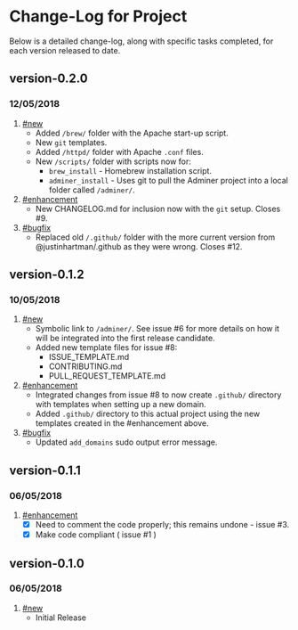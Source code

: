 # Change-Log for Project

Below is a detailed change-log, along with specific tasks completed, for each version released to date.

## version-0.2.0
### 12/05/2018

1. [#new](#new)
    - Added `/brew/` folder with the Apache start-up script.
    - New `git` templates.
    - Added `/httpd/` folder with Apache `.conf` files.
    - New `/scripts/` folder with scripts now for:
        + `brew_install` - Homebrew installation script.
        + `adminer_install` - Uses git to pull the Adminer project into a 
        local folder called `/adminer/`.
1. [#enhancement](#enhancement)
    - New CHANGELOG.md for inclusion now with the `git` setup. Closes #9.
1. [#bugfix](#bugfix)
    - Replaced old `/.github/` folder with the more current version from @justinhartman/.github as they were wrong. Closes #12.

## version-0.1.2
### 10/05/2018

1. [#new](#new)
    - Symbolic link to `/adminer/`. See issue #6 for more details on how it will be integrated into the first release candidate.
    - Added new template files for issue #8:
        + ISSUE_TEMPLATE.md
        + CONTRIBUTING.md
        + PULL_REQUEST_TEMPLATE.md
1. [#enhancement](#enhancement)
    - Integrated changes from issue #8 to now create `.github/` directory with 
    templates when setting up a new domain.
    - Added `.github/` directory to this actual project using the new templates created in the #enhancement above.
1. [#bugfix](#bugfix)
    - Updated `add_domains` sudo output error message.

## version-0.1.1
### 06/05/2018

1. [#enhancement](#enhancement)
    - [X] Need to comment the code properly; this remains undone - issue #3.
    - [X] Make code compliant ( issue #1 )

## version-0.1.0
### 06/05/2018

1. [#new](#new)
    - Initial Release
